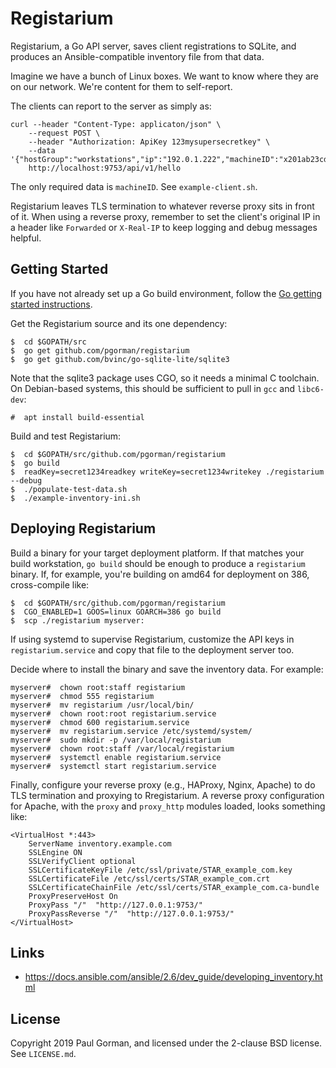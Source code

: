Registarium
========================================

Registarium, a Go API server, saves client registrations to SQLite, and produces an Ansible-compatible inventory file from that data.

Imagine we have a bunch of Linux boxes.
We want to know where they are on our network.
We're content for them to self-report.

The clients can report to the server as simply as:

```
curl --header "Content-Type: applicaton/json" \
	--request POST \
	--header "Authorization: ApiKey 123mysupersecretkey" \
	--data '{"hostGroup":"workstations","ip":"192.0.1.222","machineID":"x201ab23cd45ef67"}'
	http://localhost:9753/api/v1/hello
```

The only required data is `machineID`.
See `example-client.sh`.

Registarium leaves TLS termination to whatever reverse proxy sits in front of it.
When using a reverse proxy, remember to set the client's original IP in a header like `Forwarded` or `X-Real-IP` to keep logging and debug messages helpful.


Getting Started
----------------------------------------

If you have not already set up a Go build environment, follow the [Go getting started instructions](https://golang.org/doc/install).

Get the Registarium source and its one dependency:

```
$  cd $GOPATH/src
$  go get github.com/pgorman/registarium
$  go get github.com/bvinc/go-sqlite-lite/sqlite3
```

Note that the sqlite3 package uses CGO, so it needs a minimal C toolchain.
On Debian-based systems, this should be sufficient to pull in `gcc` and `libc6-dev`:

```
#  apt install build-essential
```

Build and test Registarium:

```
$  cd $GOPATH/src/github.com/pgorman/registarium
$  go build
$  readKey=secret1234readkey writeKey=secret1234writekey ./registarium --debug
$  ./populate-test-data.sh
$  ./example-inventory-ini.sh
```


Deploying Registarium
----------------------------------------

Build a binary for your target deployment platform.
If that matches your build workstation, `go build` should be enough to produce a `registarium` binary.
If, for example, you're building on amd64 for deployment on 386, cross-compile like:

```
$  cd $GOPATH/src/github.com/pgorman/registarium
$  CGO_ENABLED=1 GOOS=linux GOARCH=386 go build
$  scp ./registarium myserver:
```

If using systemd to supervise Registarium, customize the API keys in `registarium.service` and copy that file to the deployment server too.

Decide where to install the binary and save the inventory data.
For example:

```
myserver#  chown root:staff registarium
myserver#  chmod 555 registarium
myserver#  mv registarium /usr/local/bin/
myserver#  chown root:root registarium.service
myserver#  chmod 600 registarium.service
myserver#  mv registarium.service /etc/systemd/system/
myserver#  sudo mkdir -p /var/local/registarium
myserver#  chown root:staff /var/local/registarium
myserver#  systemctl enable registarium.service
myserver#  systemctl start registarium.service
```

Finally, configure your reverse proxy (e.g., HAProxy, Nginx, Apache) to do TLS termination and proxying to Rregistarium.
A reverse proxy configuration for Apache, with the `proxy` and `proxy_http` modules loaded, looks something like:

```
<VirtualHost *:443>
	ServerName inventory.example.com
	SSLEngine ON
	SSLVerifyClient optional
	SSLCertificateKeyFile /etc/ssl/private/STAR_example_com.key
	SSLCertificateFile /etc/ssl/certs/STAR_example_com.crt
	SSLCertificateChainFile /etc/ssl/certs/STAR_example_com.ca-bundle
	ProxyPreserveHost On
	ProxyPass "/"  "http://127.0.0.1:9753/"
	ProxyPassReverse "/"  "http://127.0.0.1:9753/"
</VirtualHost>
```


Links
----------------------------------------

- https://docs.ansible.com/ansible/2.6/dev_guide/developing_inventory.html


License
----------------------------------------

Copyright 2019 Paul Gorman, and licensed under the 2-clause BSD license.
See `LICENSE.md`.
